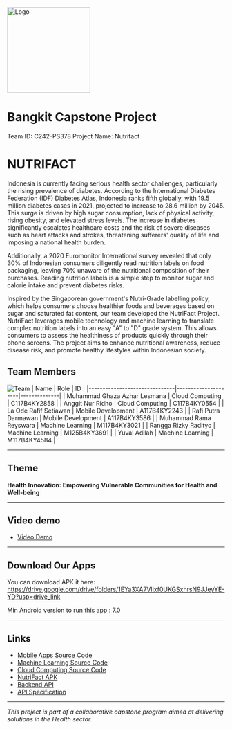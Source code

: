 <img src="https://ik.imagekit.io/ipjeggjxz/LogoApps.svg?updatedAt=1734017737561" width="192" height="198" alt="Logo">

# Bangkit Capstone Project
Team ID: C242-PS378 
Project Name: Nutrifact
  
# NUTRIFACT 
Indonesia is currently facing serious health sector challenges, particularly the rising prevalence of diabetes. According to the International Diabetes Federation (IDF) Diabetes Atlas, Indonesia ranks fifth globally, with 19.5 million diabetes cases in 2021, projected to increase to 28.6 million by 2045. This surge is driven by high sugar consumption, lack of physical activity, rising obesity, and elevated stress levels. The increase in diabetes significantly escalates healthcare costs and the risk of severe diseases such as heart attacks and strokes, threatening sufferers' quality of life and imposing a national health burden.

Additionally, a 2020 Euromonitor International survey revealed that only 30% of Indonesian consumers diligently read nutrition labels on food packaging, leaving 70% unaware of the nutritional composition of their purchases. Reading nutrition labels is a simple step to monitor sugar and calorie intake and prevent diabetes risks.

Inspired by the Singaporean government's Nutri-Grade labelling policy, which helps consumers choose healthier foods and beverages based on sugar and saturated fat content, our team developed the NutriFact Project. NutriFact leverages mobile technology and machine learning to translate complex nutrition labels into an easy "A" to "D" grade system. This allows consumers to assess the healthiness of products quickly through their phone screens. The project aims to enhance nutritional awareness, reduce disease risk, and promote healthy lifestyles within Indonesian society.

## Team Members
![Team](https://ik.imagekit.io/ipjeggjxz/Screenshot%202024-12-12%20194525.png?updatedAt=1734007763101)
| Name                          | Role                | ID           |
|-------------------------------|---------------------|--------------|
| Muhammad Ghaza Azhar Lesmana  | Cloud Computing     | C117B4KY2858 |
| Anggit Nur Ridho              | Cloud Computing     | C117B4KY0554 |
| La Ode Rafif Setiawan         | Mobile Development  | A117B4KY2243 |
| Rafi Putra Darmawan           | Mobile Development  | A117B4KY3586 |
| Muhammad Rama Reyswara        | Machine Learning    | M117B4KY3021 |
| Rangga Rizky Radityo          | Machine Learning    | M125B4KY3691 |
| Yuval Adilah                  | Machine Learning    | M117B4KY4584 |

---

## Theme
**Health Innovation: Empowering Vulnerable Communities for Health and Well-being**

---

## Video demo
- [Video Demo](https://drive.google.com/file/d/1IQK20LRdKK6gu2jCX59kXwfiZ4J5nVTi/view?usp=drive_link)
---

## Download Our Apps
You can download APK it here: https://drive.google.com/drive/folders/1EYa3XA7Vlixf0UKGSxhrsN9JJeyYE-YD?usp=drive_link

Min Android version to run this app : 7.0 

---

## Links
- [Mobile Apps Source Code](https://github.com/NUTRIFACT-TEAM/nutrifact-mobile)
- [Machine Learning Source Code](https://github.com/NUTRIFACT-TEAM/nutrifact-Model-ML.git)
- [Cloud Computing Source Code](https://github.com/NUTRIFACT-TEAM/nutrifact-backend-main.git)
- [NutriFact APK](https://drive.google.com/drive/u/1/folders/1EYa3XA7Vlixf0UKGSxhrsN9JJeyYE-YD)
- [Backend API](https://github.com/nuridho-anggit/nutrifact-backend)
- [API Specification](https://docs.google.com/document/d/1aKdYcVrCo2xBdju2tz53mcMDVIKDKABkL18G7khfXVk/edit?tab=t.0#heading=h.r1sstj5e4ipr)

---

*This project is part of a collaborative capstone program aimed at delivering solutions in the Health sector.*

